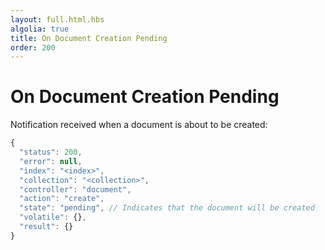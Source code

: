 ```yaml
---
layout: full.html.hbs
algolia: true
title: On Document Creation Pending 
order: 200
---
```


# On Document Creation Pending 

Notification received when a document is about to be created:

```javascript
{
  "status": 200,
  "error": null,
  "index": "<index>",
  "collection": "<collection>",
  "controller": "document",
  "action": "create",
  "state": "pending", // Indicates that the document will be created
  "volatile": {},
  "result": {}
}
```
